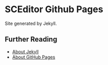 # SCEditor Github Pages

Site generated by Jekyll.

## Further Reading

* [About Jekyll](http://jekyllrb.com/)
* [About GitHub Pages](http://pages.github.com/)

